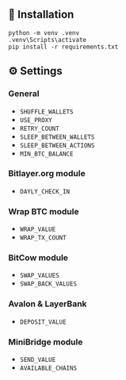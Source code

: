 ##  🚀 Installation
```
python -m venv .venv
.venv\Scripts\activate
pip install -r requirements.txt
```

## ⚙️ Settings

### General

* `SHUFFLE_WALLETS` 
* `USE_PROXY` 
* `RETRY_COUNT` 
* `SLEEP_BETWEEN_WALLETS`
* `SLEEP_BETWEEN_ACTIONS`
* `MIN_BTC_BALANCE`

### Bitlayer.org module

* `DAYLY_CHECK_IN ` 

### Wrap BTC module

* `WRAP_VALUE ` 
* `WRAP_TX_COUNT` 

### BitCow module

* `SWAP_VALUES` 
* `SWAP_BACK_VALUES`

### Avalon & LayerBank

* `DEPOSIT_VALUE` 

### MiniBridge module

* `SEND_VALUE`
* `AVAILABLE_CHAINS`
